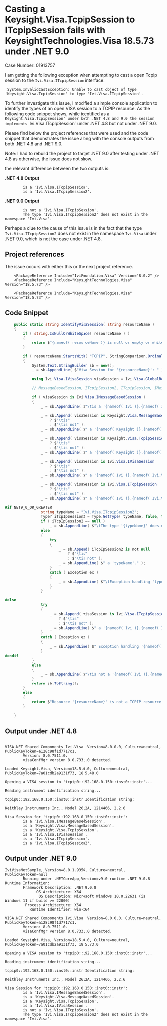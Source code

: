 # Casting a Keysight.Visa.TcpipSession to ITcpipSession fails with KeysightTechnologies.Visa 18.5.73 under .NET 9.0

Case Number: 01913757

I am getting the following exception when attempting to cast a open Tcpip session to the `Ivi.Visa.ITcpipSession` interface:
```
 System.InvalidCastException: Unable to cast object of type 'Keysight.Visa.TcpipSession' to type 'Ivi.Visa.ITcpipSession'.
```

To further investigate this issue, I modified a simple console application to identify the types of an open VISA session to a TCPIP resource. As the following code snippet shows, while identified as a `Keysight.Visa.TcpipSession' under both .NET 4.8 and 9.0 the session implements `Ivi.Visa.ITcpIpSession` under .NET 4.8 but not under .NET 9.0.

Please find below the project references that were used and the code snippet that demonstrates the issue along with the console outputs from both .NET 4.8 and .NET 9.0.

Note: I had to rebuild the project to target .NET 9.0 after testing under .NET 4.8 as otherwise, the issue does not show.

the relevant difference between the two outputs is:

__.NET 4.8 Output__
```
        is a 'Ivi.Visa.ITcpipSession'.
        is a 'Ivi.Visa.ITcpipSession2'.
```

__.NET 9.0 Output__
```
        is not a 'Ivi.Visa.ITcpipSession'.
        The type 'Ivi.Visa.ITcpipSession2' does not exist in the namespace 'Ivi.Visa'.
```

Perhaps a clue to the cause of this issue is in the fact that the type `Ivi.Visa.ITcpipSession2` does not exist in the namespace `Ivi.Visa` under .NET 9.0, which is not the case under .NET 4.8.

## Project references

The issue occurs with either this or the next project reference.

```
    <PackageReference Include="IviFoundation.Visa" Version="8.0.2" />
    <PackageReference Include="KeysightTechnologies.Visa" Version="18.5.73" />
```

```
    <PackageReference Include="KeysightTechnologies.Visa" Version="18.5.73" />
```

## Code Snippet

```csharp
    public static string IdentifyVisaSession( string resourceName )
    {
        if ( string.IsNullOrWhiteSpace( resourceName ) )
        {
            return $"{nameof( resourceName )} is null or empty or white space.";
        }

        if ( resourceName.StartsWith( "TCPIP", StringComparison.OrdinalIgnoreCase ) )
        {
            System.Text.StringBuilder sb = new();
            _ = sb.AppendLine( $"Visa Session for '{resourceName}': " );

            using Ivi.Visa.IVisaSession visaSession = Ivi.Visa.GlobalResourceManager.Open( resourceName, Ivi.Visa.AccessModes.ExclusiveLock, 2000 );

            // MessageBasedSession, ITcpipSession2, ITcpipSession, IMessageBasedSession, IVisaSession, IDisposable

            if ( visaSession is Ivi.Visa.IMessageBasedSession )
            {
                _ = sb.AppendLine( $"\tis a '{nameof( Ivi )}.{nameof( Ivi.Visa )}.{nameof( Ivi.Visa.IMessageBasedSession )}'." );

                _ = sb.Append( visaSession is Keysight.Visa.MessageBasedSession
                    ? $"\tis"
                    : $"\tis not" );
                _ = sb.AppendLine( $" a '{nameof( Keysight )}.{nameof( Keysight.Visa )}.{nameof( Keysight.Visa.MessageBasedSession )}'." );

                _ = sb.Append( visaSession is Keysight.Visa.TcpipSession
                    ? $"\tis"
                    : $"\tis not" );
                _ = sb.AppendLine( $" a '{nameof( Keysight )}.{nameof( Keysight.Visa )}.{nameof( Keysight.Visa.TcpipSession )}'." );

                _ = sb.Append( visaSession is Ivi.Visa.IVisaSession
                    ? $"\tis"
                    : $"\tis not" );
                _ = sb.AppendLine( $" a '{nameof( Ivi )}.{nameof( Ivi.Visa )}.{nameof( Ivi.Visa.IVisaSession )}'." );

                _ = sb.Append( visaSession is Ivi.Visa.ITcpipSession
                    ? $"\tis"
                    : $"\tis not" );
                _ = sb.AppendLine( $" a '{nameof( Ivi )}.{nameof( Ivi.Visa )}.{nameof( Ivi.Visa.ITcpipSession )}'." );

#if NET9_0_OR_GREATER
                string typeName = "Ivi.Visa.ITcpipSession2";
                Type? iTcpIpSession2 = Type.GetType( typeName, false, true );
                if ( iTcpIpSession2 == null )
                    _ = sb.AppendLine( $"\tThe type '{typeName}' does not exist in the namespace '{nameof( Ivi )}.{nameof( Ivi.Visa )}'." );
                else
                {
                    try
                    {
                        _ = sb.Append( iTcpIpSession2 is not null
                            ? $"\tis"
                            : $"\tis not" );
                        _ = sb.AppendLine( $" a 'typeName'." );
                    }
                    catch ( Exception ex )
                    {
                        _ = sb.AppendLine( $"\tException handling 'typeName':\n\t\t{ex.Message}." );
                    }
                }

#else
                try
                {
                    _ = sb.Append( visaSession is Ivi.Visa.ITcpipSession2
                        ? $"\tis"
                        : $"\tis not" );
                    _ = sb.AppendLine( $" a '{nameof( Ivi )}.{nameof( Ivi.Visa )}.{nameof( Ivi.Visa.ITcpipSession2 )}'." );
                }
                catch ( Exception ex )
                {
                    _ = sb.AppendLine( $" Exception handling '{nameof( Ivi )}.{nameof( Ivi.Visa )}.{nameof( Ivi.Visa.ITcpipSession2 )}'; {ex.Message}." );
                }
#endif
            }
            else
            {
                _ = sb.AppendLine( $"\tis not a '{nameof( Ivi )}.{nameof( Ivi.Visa )}.{nameof( Ivi.Visa.IMessageBasedSession )}'." );
            }
            return sb.ToString();
        }
        else
        {
            return $"Resource '{resourceName}' is not a TCPIP resource.";
        }

    }
```


## Output under .NET 4.8
```

VISA.NET Shared Components Ivi.Visa, Version=8.0.0.0, Culture=neutral, PublicKeyToken=a128c98f1d7717c1.
        Version: 8.0.7511.0.
        visaConfMgr version 8.0.7331.0 detected.

Loaded Keysight.Visa, Version=18.5.0.0, Culture=neutral, PublicKeyToken=7a01cdb2a9131f73, 18.5.48.0

Opening a VISA session to 'tcpip0::192.168.0.150::inst0::instr'...

Reading instrument identification string...

tcpip0::192.168.0.150::inst0::instr Identification string:

Keithley Instruments Inc., Model 2612A, 1214466, 2.2.6

Visa Session for 'tcpip0::192.168.0.150::inst0::instr':
        is a 'Ivi.Visa.IMessageBasedSession'.
        is a 'Keysight.Visa.MessageBasedSession'.
        is a 'Keysight.Visa.TcpipSession'.
        is a 'Ivi.Visa.IVisaSession'.
        is a 'Ivi.Visa.ITcpipSession'.
        is a 'Ivi.Visa.ITcpipSession2'.
```

## Output under .NET 9.0
```
IviVisaNetSample, Version=8.0.1.9356, Culture=neutral, PublicKeyToken=null
        Running under .NETCoreApp,Version=v9.0 runtime .NET 9.0.8
Runtime Information:
        Framework Description: .NET 9.0.8
              OS Architecture: X64
               OS Description: Microsoft Windows 10.0.22631 (is Windows 11 if build >= 22000)
         Process Architecture: X64
           Runtime Identifier: win-x64

VISA.NET Shared Components Ivi.Visa, Version=8.0.0.0, Culture=neutral, PublicKeyToken=a128c98f1d7717c1.
        Version: 8.0.7511.0.
        visaConfMgr version 8.0.7331.0 detected.

Loaded Keysight.Visa, Version=18.5.0.0, Culture=neutral, PublicKeyToken=7a01cdb2a9131f73, 18.5.73.0

Opening a VISA session to 'tcpip0::192.168.0.150::inst0::instr'...

Reading instrument identification string...

tcpip0::192.168.0.150::inst0::instr Identification string:

Keithley Instruments Inc., Model 2612A, 1214466, 2.2.6

Visa Session for 'tcpip0::192.168.0.150::inst0::instr':
        is a 'Ivi.Visa.IMessageBasedSession'.
        is a 'Keysight.Visa.MessageBasedSession'.
        is a 'Keysight.Visa.TcpipSession'.
        is a 'Ivi.Visa.IVisaSession'.
        is not a 'Ivi.Visa.ITcpipSession'.
        The type 'Ivi.Visa.ITcpipSession2' does not exist in the namespace 'Ivi.Visa'.
```

